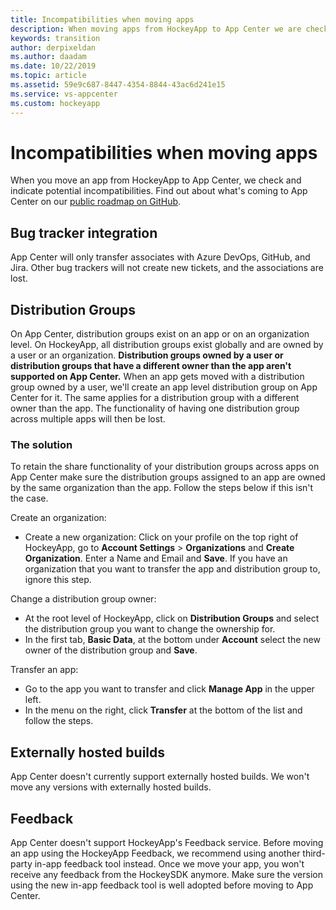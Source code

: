 ```yaml
---
title: Incompatibilities when moving apps
description: When moving apps from HockeyApp to App Center we are checking for incompatibilities.
keywords: transition
author: derpixeldan
ms.author: daadam
ms.date: 10/22/2019
ms.topic: article
ms.assetid: 59e9c687-8447-4354-8844-43ac6d241e15
ms.service: vs-appcenter
ms.custom: hockeyapp
---
```


# Incompatibilities when moving apps

When you move an app from HockeyApp to App Center, we check and indicate potential incompatibilities. Find out about what's coming to App Center on our [public roadmap on GitHub](https://github.com/Microsoft/appcenter/wiki/Roadmap).

## Bug tracker integration

App Center will only transfer associates with Azure DevOps, GitHub, and Jira. Other bug trackers will not create new tickets, and the associations are lost.

## Distribution Groups

On App Center, distribution groups exist on an app or on an organization level. On HockeyApp, all distribution groups exist globally and are owned by a user or an organization. **Distribution groups owned by a user or distribution groups that have a different owner than the app aren't supported on App Center.** When an app gets moved with a distribution group owned by a user, we'll create an app level distribution group on App Center for it. The same applies for a distribution group with a different owner than the app. The functionality of having one distribution group across multiple apps will then be lost.

### The solution

To retain the share functionality of your distribution groups across apps on App Center make sure the distribution groups assigned to an app are owned by the same organization than the app. Follow the steps below if this isn't the case.

Create an organization:

* Create a new organization: Click on your profile on the top right of HockeyApp, go to **Account Settings** > **Organizations** and **Create Organization**. Enter a Name and Email and **Save**. If you have an organization that you want to transfer the app and distribution group to, ignore this step.

Change a distribution group owner:

* At the root level of HockeyApp, click on **Distribution Groups** and select the distribution group you want to change the ownership for.
* In the first tab, **Basic Data**, at the bottom under **Account** select the new owner of the distribution group and **Save**.

Transfer an app:

* Go to the app you want to transfer and click **Manage App** in the upper left.
* In the menu on the right, click **Transfer** at the bottom of the list and follow the steps.

## Externally hosted builds

App Center doesn't currently support externally hosted builds. We won't move any versions with externally hosted builds.

## Feedback

App Center doesn't support HockeyApp's Feedback service. Before moving an app using the HockeyApp Feedback, we recommend using another third-party in-app feedback tool instead. Once we move your app, you won't receive any feedback from the HockeySDK anymore. Make sure the version using the new in-app feedback tool is well adopted before moving to App Center.

